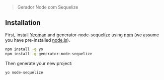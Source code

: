 > Gerador Node com Sequelize

## Installation

First, install [Yeoman](http://yeoman.io) and generator-node-sequelize using [npm](https://www.npmjs.com/) (we assume you have pre-installed [node.js](https://nodejs.org/)).

```bash
npm install -g yo
npm install -g generator-node-sequelize
```

Then generate your new project:

```bash
yo node-sequelize
```

